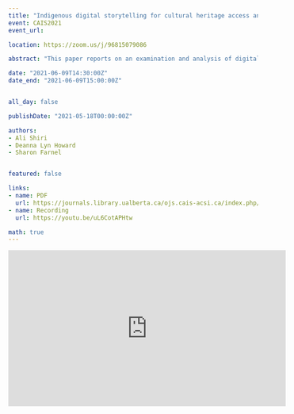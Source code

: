 ```yaml
---
title: "Indigenous digital storytelling for cultural heritage access and preservation"
event: CAIS2021
event_url:

location: https://zoom.us/j/96815079086

abstract: "This paper reports on an examination and analysis of digital storytelling interface features and functionalities within a select number of Indigenous digital libraries and archives to support and inform the participatory and culturally-informed design and development of a digital storytelling system for the Inuvialuit Settlement Region in the Western Arctic. The paper presents participatory and inclusive design ideas and examples from Canada, US, and Australia."

date: "2021-06-09T14:30:00Z"
date_end: "2021-06-09T15:00:00Z"


all_day: false

publishDate: "2021-05-18T00:00:00Z"

authors:
- Ali Shiri
- Deanna Lyn Howard
- Sharon Farnel


featured: false

links:
- name: PDF
  url: https://journals.library.ualberta.ca/ojs.cais-acsi.ca/index.php/cais-asci/article/view/1202/1037
- name: Recording
  url: https://youtu.be/uL6CotAPHtw

math: true
---
```

<iframe width="560" height="315" src="https://www.youtube.com/embed/uL6CotAPHtw" title="YouTube video player" frameborder="0" allow="accelerometer; autoplay; clipboard-write; encrypted-media; gyroscope; picture-in-picture" allowfullscreen></iframe>